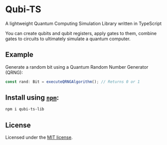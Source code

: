 # Qubi-TS

A lightweight Quantum Computing Simulation Library written in TypeScript

You can create qubits and qubit registers, apply gates to them, combine gates to circuits to ultimately simulate a
quantum computer.

## Example

Generate a random bit using a Quantum Random Number Generator (QRNG):

```typescript
const rand: Bit = executeQRNGAlgorithm(); // Returns 0 or 1
```

## Install using [`npm`](https://www.npmjs.com/package/qubi-ts-lib):

```bash
npm i qubi-ts-lib
```

## License

Licensed under the [MIT license](https://github.com/ounger/Qubi-TS/blob/master/LICENSE.md).

